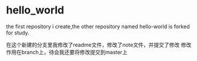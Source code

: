 # hello_world
the first repository i create,the other repository named hello-world is forked for study.

在这个新建的分支里我修改了readme文件，修改了note文件，并提交了修改
修改作用在branch上，待会我还要将修改提交到master上
